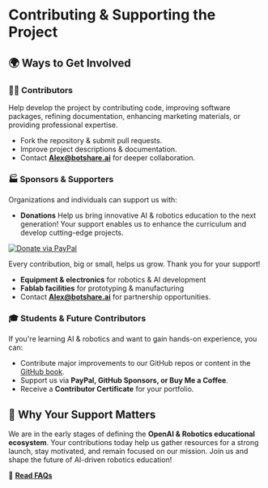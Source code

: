 # Contributing & Supporting the Project  

## 🌍 Ways to Get Involved  

### 👨‍💻 Contributors  
Help develop the project by contributing code, improving software packages, refining documentation, enhancing marketing materials, or providing professional expertise.  
- Fork the repository & submit pull requests.  
- Improve project descriptions & documentation.  
- Contact **Alex@botshare.ai** for deeper collaboration.  

### 🏭 Sponsors & Supporters  
Organizations and individuals can support us with:  
- **Donations**
Help us bring innovative AI & robotics education to the next generation! Your support enables us to enhance the curriculum and develop cutting-edge projects.

[![Donate via PayPal](https://img.shields.io/badge/Donate-PayPal-blue.svg)](https://www.paypal.com/paypalme/BotshareAI)

Every contribution, big or small, helps us grow. Thank you for your support!
- **Equipment & electronics** for robotics & AI development  
- **Fablab facilities** for prototyping & manufacturing  
- Contact **Alex@botshare.ai** for partnership opportunities.  

### 🎓 Students & Future Contributors  
If you're learning AI & robotics and want to gain hands-on experience, you can:  
- Contribute major improvements to our GitHub repos or content in the [GitHub book](https://botshareai.github.io/Botshare_book/).  
- Support us via **PayPal, GitHub Sponsors, or Buy Me a Coffee**.  
- Receive a **Contributor Certificate** for your portfolio.  

## 🚀 Why Your Support Matters  
We are in the early stages of defining the **OpenAI & Robotics educational ecosystem**. Your contributions today help us gather resources for a strong launch, stay motivated, and remain focused on our mission. Join us and shape the future of AI-driven robotics education!  

📖 **[Read FAQs](../faq)**
